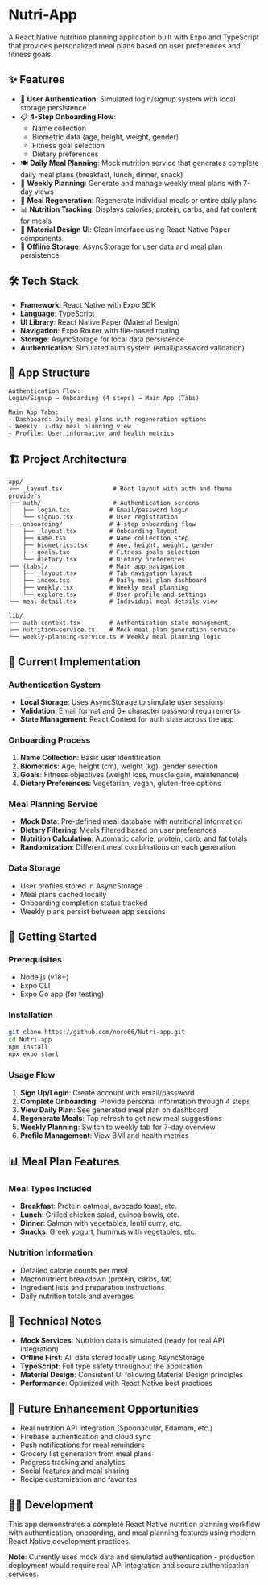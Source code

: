# Nutri-App

A React Native nutrition planning application built with Expo and TypeScript that provides personalized meal plans based on user preferences and fitness goals.

## ✨ Features

- 🔐 **User Authentication**: Simulated login/signup system with local storage persistence
- 📋 **4-Step Onboarding Flow**: 
  - Name collection
  - Biometric data (age, height, weight, gender)
  - Fitness goal selection
  - Dietary preferences
- 🍽️ **Daily Meal Planning**: Mock nutrition service that generates complete daily meal plans (breakfast, lunch, dinner, snack)
- 📅 **Weekly Planning**: Generate and manage weekly meal plans with 7-day views
- 🔄 **Meal Regeneration**: Regenerate individual meals or entire daily plans
- 📊 **Nutrition Tracking**: Displays calories, protein, carbs, and fat content for meals
- 📱 **Material Design UI**: Clean interface using React Native Paper components
- 💾 **Offline Storage**: AsyncStorage for user data and meal plan persistence

## 🛠️ Tech Stack

- **Framework**: React Native with Expo SDK
- **Language**: TypeScript
- **UI Library**: React Native Paper (Material Design)
- **Navigation**: Expo Router with file-based routing
- **Storage**: AsyncStorage for local data persistence
- **Authentication**: Simulated auth system (email/password validation)

## 📱 App Structure

```
Authentication Flow:
Login/Signup → Onboarding (4 steps) → Main App (Tabs)

Main App Tabs:
- Dashboard: Daily meal plans with regeneration options
- Weekly: 7-day meal planning view  
- Profile: User information and health metrics
```

## 🏗️ Project Architecture

```
app/
├── _layout.tsx              # Root layout with auth and theme providers
├── auth/                    # Authentication screens
│   ├── login.tsx           # Email/password login
│   └── signup.tsx          # User registration
├── onboarding/             # 4-step onboarding flow
│   ├── _layout.tsx         # Onboarding layout
│   ├── name.tsx            # Name collection step
│   ├── biometrics.tsx      # Age, height, weight, gender
│   ├── goals.tsx           # Fitness goals selection
│   └── dietary.tsx         # Dietary preferences
├── (tabs)/                 # Main app navigation
│   ├── _layout.tsx         # Tab navigation layout
│   ├── index.tsx           # Daily meal plan dashboard
│   ├── weekly.tsx          # Weekly meal planning
│   └── explore.tsx         # User profile and settings
└── meal-detail.tsx         # Individual meal details view

lib/
├── auth-context.tsx        # Authentication state management
├── nutrition-service.ts    # Mock meal plan generation service
└── weekly-planning-service.ts # Weekly meal planning logic
```

## 🔧 Current Implementation

### Authentication System
- **Local Storage**: Uses AsyncStorage to simulate user sessions
- **Validation**: Email format and 6+ character password requirements
- **State Management**: React Context for auth state across the app

### Onboarding Process
1. **Name Collection**: Basic user identification
2. **Biometrics**: Age, height (cm), weight (kg), gender selection
3. **Goals**: Fitness objectives (weight loss, muscle gain, maintenance)
4. **Dietary Preferences**: Vegetarian, vegan, gluten-free options

### Meal Planning Service
- **Mock Data**: Pre-defined meal database with nutritional information
- **Dietary Filtering**: Meals filtered based on user preferences
- **Nutrition Calculation**: Automatic calorie, protein, carb, and fat totals
- **Randomization**: Different meal combinations on each generation

### Data Storage
- User profiles stored in AsyncStorage
- Meal plans cached locally
- Onboarding completion status tracked
- Weekly plans persist between app sessions

## 🚀 Getting Started

### Prerequisites
- Node.js (v18+)
- Expo CLI
- Expo Go app (for testing)

### Installation
```bash
git clone https://github.com/noro66/Nutri-app.git
cd Nutri-app
npm install
npx expo start
```

### Usage Flow
1. **Sign Up/Login**: Create account with email/password
2. **Complete Onboarding**: Provide personal information through 4 steps
3. **View Daily Plan**: See generated meal plan on dashboard
4. **Regenerate Meals**: Tap refresh to get new meal suggestions
5. **Weekly Planning**: Switch to weekly tab for 7-day overview
6. **Profile Management**: View BMI and health metrics

## 📊 Meal Plan Features

### Meal Types Included
- **Breakfast**: Protein oatmeal, avocado toast, etc.
- **Lunch**: Grilled chicken salad, quinoa bowls, etc.
- **Dinner**: Salmon with vegetables, lentil curry, etc.
- **Snacks**: Greek yogurt, hummus with vegetables, etc.

### Nutrition Information
- Detailed calorie counts per meal
- Macronutrient breakdown (protein, carbs, fat)
- Ingredient lists and preparation instructions
- Daily nutrition totals and averages

## 🔮 Technical Notes

- **Mock Services**: Nutrition data is simulated (ready for real API integration)
- **Offline First**: All data stored locally using AsyncStorage
- **TypeScript**: Full type safety throughout the application
- **Material Design**: Consistent UI following Material Design principles
- **Performance**: Optimized with React Native best practices

## 🚧 Future Enhancement Opportunities

- Real nutrition API integration (Spoonacular, Edamam, etc.)
- Firebase authentication and cloud sync
- Push notifications for meal reminders
- Grocery list generation from meal plans
- Progress tracking and analytics
- Social features and meal sharing
- Recipe customization and favorites

## 👨‍💻 Development

This app demonstrates a complete React Native nutrition planning workflow with authentication, onboarding, and meal planning features using modern React Native development practices.

**Note**: Currently uses mock data and simulated authentication - production deployment would require real API integration and secure authentication services.
